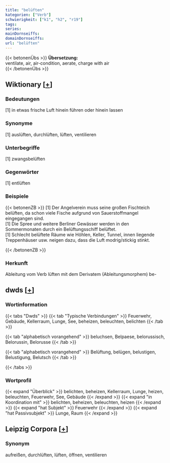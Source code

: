 ```yaml
---
title: "belüften"
kategorien: ["Verb"]
schwierigkeit: ["k1", "h2", "r19"]
tags:
series:
mainDornseiffs:
domainDornseiffs:
url: "belüften"
---
```


{{< betonenÜbs >}}
**Übersetzung:**  
ventilate, air, air-condition, aerate, charge with air  
{{< /betonenÜbs >}}

## Wiktionary [[+](https://de.wiktionary.org/wiki/belüften)]

### Bedeutungen
[1] in etwas frische Luft hinein führen oder hinein lassen  

### Synonyme
[1] auslüften, durchlüften, lüften, ventilieren  

### Unterbegriffe
[1] zwangsbelüften  

### Gegenwörter
[1] entlüften  

### Beispiele
{{< betonenZB >}}
[1] Der Angelverein muss seine großen Fischteich belüften, da schon viele Fische aufgrund von Sauerstoffmangel eingegangen sind.  
[1] Die Spree und weitere Berliner Gewässer werden in den Sommermonaten durch ein Belüftungsschiff belüftet.  
[1] Schlecht belüftete Räume wie Höhlen, Keller, Tunnel, innen liegende Treppenhäuser usw. neigen dazu, dass die Luft modrig/stickig stinkt.  

{{< /betonenZB >}}
### Herkunft
Ableitung vom Verb lüften mit dem Derivatem (Ableitungsmorphem) be-  



## dwds [[+](https://www.dwds.de/wb/belüften)]

### Wortinformation
{{< tabs "Dwds" >}}
{{< tab "Typische Verbindungen" >}}
Feuerwehr, Gebäude, Kellerraum, Lunge, See, beheizen, beleuchten, belichten
{{< /tab >}}

{{< tab "alphabetisch vorangehend" >}}
beluchsen, Belpaese, belorussisch, Belorussin, Belorusse
{{< /tab >}}

{{< tab "alphabetisch vorangehend" >}}
Belüftung, belügen, belustigen, Belustigung, Belutsch
{{< /tab >}}

{{< /tabs >}}

### Wortprofil
{{< expand "Überblick" >}} belichten, beheizen, Kellerraum, Lunge, heizen, beleuchten, Feuerwehr, See, Gebäude {{< /expand >}}
{{< expand "in Koordination mit" >}} belichten, beheizen, beleuchten, heizen {{< /expand >}}
{{< expand "hat Subjekt" >}} Feuerwehr {{< /expand >}}
{{< expand "hat Passivsubjekt" >}} Lunge, Raum {{< /expand >}}

## Leipzig Corpora [[+](https://corpora.uni-leipzig.de/en/res?word=belüften&corpusId=deu_newscrawl-public_2018)]


### Synonym
aufreißen, durchlüften, lüften, öffnen, ventilieren

